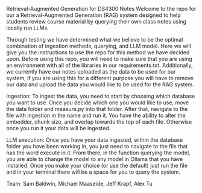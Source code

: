Retrieval-Augmented Generation for DS4300 Notes
Welcome to the repo for our a Retrieval-Augmented Generation (RAG) system designed to help students review course material by querying their own class notes using locally run LLMs.

Through testing we have determined what we believe to be the optimal combination of ingestion methods, querying, and LLM model. Here we will give you the instructions to use the repo for this
method we have decided upon. Before using this repo, you will need to make sure that you are using an environment with all of the libraries in our requirements.txt. Additionally, we currently 
have our notes uploaded as the data to be used for our system, if you are using this for a different purpose you will have to remove our data and upload the data you would like to be
used for the RAG system.



Ingestion: To ingest the data, you need to start by choosing which database you want to use. Once you decide which one you would like to use, move the data folder and measure.py into that folder. 
After that, navigate to the file with ingestion in the name and run it. You have the ability to alter the embedder, chunk size, and overlap towards the top of each file. Otherwise once you run it your data
will be ingested.

LLM execution: Once you have your data ingested, within the database folder you have been working in, you just need to navigate to the file that has the word execute in it. From there, in the function querying the model, you are able to change the model to any model in Ollama that you have installed. Once you make your choice (or use the default) just run the file and in your terminal there will be a space for you to query the system. 

Team: Sam Baldwin, Michael Maaseide, Jeff Krapf, Alex Tu
